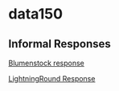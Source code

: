 # data150
## Informal Responses 

[Blumenstock response](https://rhrishik02.github.io/data150/blumenstock.html) 

[LightningRound Response](https://rhrishik02.github.io/data150/LightningRound.html)

